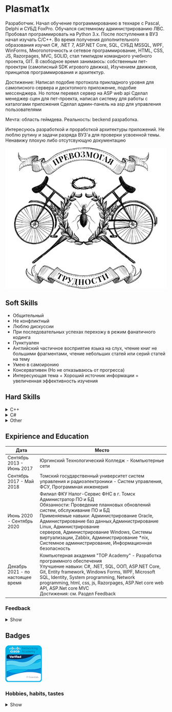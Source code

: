 # Plasmat1x

Разработчик. Начал обучение программированию в технаре с Pascal, Delphi и СУБД FoxPro. Обучался системному администрированию ЛВС.
Пробовал программировать на Python 3.x.
После поступления в ВУЗ начал изучать C/C++.
Во время получения дополнительного образования изучил C#, .NET 7, ASP.NET Core, SQL, СУБД MSSQL, WPF, WinForms, Многопоточность и сетевое программирование, HTML, CSS, JS, Razorpages, MVC, SOLID, стал тимлидом командного учебного проекта, GIT.
В свободное время занимаюсь: собственным пет-проектрм (самописный SDK игрового движка), Изучением движков, принципов программирования и архитектур.

Достижение: 
Написал подобие протокола прикладного уровня для самописного сервера и десктопного приложение, подобие мессенджера. Но потом перевел сервер на ASP web api
Сделал менеджер сцен для пет-проекта, написал систему для работы с каталогами приложения
Сделал админ-панель на asp для управления пользователями


Мечта: область геймдева.
Реальность: beckend разработка.

Интересуюсь разработкой и проработкой архитектуры приложений.
Не люблю рутину и задачи разряда ВУЗ'а для проверки усвоенной темы.
Ненавижу плохую либо отсутсвующую документацию

![banner](Media/banner.jpg)

## Soft Skills

* Общительный
* Не конфликтный
* Люблю дискуссии
* При последовательных успехах перехожу в режим фанатичного кодинга
* Пунктуален
* Английский частичное восприятие языка на слух, чтение книг не большими фрагментами, чтение небольших статей или серий статей на тему
* Умею в самоиронию
* Консервативен (Но не отказываюсь от прогресса)
* Интересующая тема + Хороший источник информации = увеличенная эффективность изучения

## Hard Skills

<details>
  <summary>C++</summary>

* C++17
* SFML 2.5.1
* OpenGL 3.3+
* STL
* CMake
* Drear ImGui

</details>

<details>
    <summary>C#</summary>

* .NET 7/8
* EntityFrameworkCore
* WPF, WinForms
* ASP.NET Core (включая MVC)
* Multithreading
* Asynchronus
* LINQ
* Sockets
* Identity
* Razorpages

</details>

<details>
    <summary>Other</summary>

* UML
* SQL
* MSSQL
* JavaScript
* html + css
* Godot(.NET)
* Git

</details>

## Expirience and Education

| Дата                                                 | Место                                                                                                                                                                                                                                                                                                                                                                                                                                                                                                                                                                                                                                                                                                                                                          |
| -------------------------------------------------------- | ------------------------------------------------------------------------------------------------------------------------------------------------------------------------------------------------------------------------------------------------------------------------------------------------------------------------------------------------------------------------------------------------------------------------------------------------------------------------------------------------------------------------------------------------------------------------------------------------------------------------------------------------------------------------------------------------------------------------------------------------------------------- |
| Сентябрь 2013 - Июнь 2017                    | Юргинский Технологический Колледж - Компьютерные сети                                                                                                                                                                                                                                                                                                                                                                                                                                                                                                                                                                                                                                                                |
| Сентябрь 2017 - Май 2018                      | Томский государственный университет систем управления и радиоэлектроники - Систем управления, ФСУ, Программная инженерия                                                                                                                                                                                                                                                                                                                                                                                                                                                                                                                                   |
| Июнь 2020 - Сентябрь 2020                    | Филиал ФКУ Налог-Сервис ФНС в г. Томск<br />Администратор ПО и БД<br />Обязанности: Проведение планновых обновлений систем, обслуживание ПО и БД<br />Применяемые навыки: Администрирование Oracle, Администрирование баз данных,Администрирование Linux, Администрирование серверов, Администрирование Windows, Системы виртуализации, Zabbix, Администрирование *nix, Системное администрирование, Информационная безопасность |
| Декабрь 2021 - по настоящее время | Компьютерная академия "TOP Academy" - Разработка программного обеспечения<br />Улучшение навыки: C#, .NET, SQL, ООП, ASP.NET Core, Git, Entity framework, Windows Forms, WPF, Microsoft SQL, Identity, System programming, Network programming, html, css, js, Razorpages, ASP.Net core web API, ASP.Net core MVC<br />Достижения: см. Раздел Feedback                                                                                                                                                                                                                                                                                                                   |

### Feedback

<details>
    <summary>Show</summary>

Лапшин Станислав Александрович 
(Язык сценариев JavaScript и библиотека jQuery)
31.10.2023 
на занятиях присутствует всегда, выполнены все работы, итоговый проект сдан

---

Лапшин Станислав Александрович 
(Программа курса Разработка веб-приложений с использованием технологии ASP.NET Core) 
31.10.2023  
всегда присутствует на всех занятиях, всегда активно участвует в проведении урока, все задания выполняются в срок

---

Лапшин Станислав Александрович 
(Командный проект и управление программными проектами) 
11.09.2023  
отлично проявил себя в командном проекте как лидер команды разработки, а также в координировании действий группы

---

Лапшин Станислав Александрович 
(Разработка веб-страниц на языке разметки HTML5 с использованием каскадных таблиц стилей CSS3) 
11.09.2023  
все получается отлично. за счет приобретенных знаний и навыков по прошлым темам, считаю, что новый курс пройдет достаточно легко

---

Лапшин Станислав Александрович 
(Сетевое программирование) 
09.08.2023  
ДЗ всегда сдаются, есть развитие во всех проектах, всегда старается придумать неординарное решение

---

Лапшин Станислав Александрович 
(Курсовой проект по .NET Framework) 
09.08.2023  
большая вовлеченность в учебный процесс, все задания выполняются в срокдомашних заданиях всегда предлагаются интересные способы решения задач, высокая активность на занятиях

</details>



## Badges

[![cert_ico](Media/it-essentials.png)](https://www.credly.com/badges/5d6df47b-e8b6-41c7-bf06-330a3589ec6a/public_url)

### Hobbies, habits, tastes

<details>
    <summary>Show</summary>

    * Музыкальный вкус: Все что звучит мелодично залетает как дрова в топку от тяжолого метала до оркестровых композиций
    * Видео игры: Да
    * Настольные игры: Да
    * Чтение: Книги по предметным облостям с чем работаю
    * Люблю созерцать арты по любимым вселенным
    * Любимые вселеные: Молот войны 40000, Далекая далекая, эффект массы.
    * Аниме: Da
    * Фильмы: 50 на 50
    * Сериалы: скорей всего нет
    * Не люблю смартфоны

</details>
